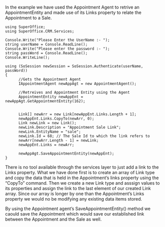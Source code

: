 <properties date="2016-06-24"
SortOrder="5"
/>

In the example we have used the Appointment Agent to retrive an AppointmentEntity and made use of its Links property to relate the Appointment to a Sale.

```
using SuperOffice;
using SuperOffice.CRM.Services;
 
Console.Write("Please Enter the UserName :- ");
string userName = Console.ReadLine();
Console.Write("Please enter the password :- ");
string passWord = Console.ReadLine();
Console.WriteLine();
 
using (SoSession newSession = SoSession.Authenticate(userName, passWord))
{
      //Gets the Appointment Agent
      IAppointmentAgent newAppAgt = new AppointmentAgent();
 
      //Retreives and Appointment Entity using the Agent
      AppointmentEntity newAppEnt = newAppAgt.GetAppointmentEntity(162);
 
 
      Link[] newArr = new Link[newAppEnt.Links.Length + 1];
      newAppEnt.Links.CopyTo(newArr, 0);
      Link newLink = new Link();
      newLink.Description = "Appointment Sale Link";
      newLink.EntityName = "sale";
      newLink.Id = 68; // The Sale Id to which the link refers to
      newArr[newArr.Length - 1] = newLink;
      newAppEnt.Links = newArr;
 
      newAppAgt.SaveAppointmentEntity(newAppEnt);
}
```

 

There is no tool available through the services layer to just add a link to the Links property. What we have done first is to create an array of Link type and copy the data that is held in the Appointment’s links property using the “CopyTo” command. Then we create a new Link type and asssign values to its properties and assign the link to the last element of our created Link array. Since our array is longer by one than the Appointment’s Links property we would no be modifying any existing data items stored.

By using the Appointment agent’s SaveAppointmentEntity() method we caould save the Appointment which would save our established link between the Appointment and the Sale as well.
